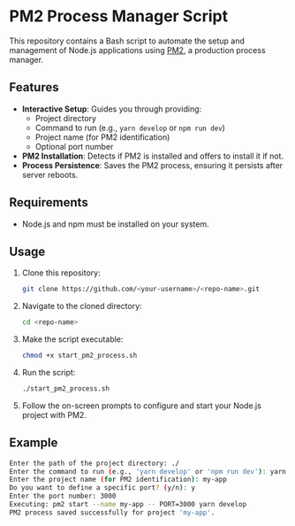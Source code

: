 # PM2 Process Manager Script

This repository contains a Bash script to automate the setup and management of Node.js applications using [PM2](https://pm2.keymetrics.io/), a production process manager.

## Features

- **Interactive Setup**: Guides you through providing:
  - Project directory
  - Command to run (e.g., `yarn develop` or `npm run dev`)
  - Project name (for PM2 identification)
  - Optional port number
- **PM2 Installation**: Detects if PM2 is installed and offers to install it if not.
- **Process Persistence**: Saves the PM2 process, ensuring it persists after server reboots.

## Requirements

- Node.js and npm must be installed on your system.

## Usage

1. Clone this repository:
    ```bash
    git clone https://github.com/<your-username>/<repo-name>.git
    ```

2. Navigate to the cloned directory:
    ```bash
    cd <repo-name>
    ```

3. Make the script executable:
    ```bash
    chmod +x start_pm2_process.sh
    ```

4. Run the script:
    ```bash
    ./start_pm2_process.sh
    ```

5. Follow the on-screen prompts to configure and start your Node.js project with PM2.

## Example

```bash
Enter the path of the project directory: ./
Enter the command to run (e.g., 'yarn develop' or 'npm run dev'): yarn develop
Enter the project name (for PM2 identification): my-app
Do you want to define a specific port? (y/n): y
Enter the port number: 3000
Executing: pm2 start --name my-app -- PORT=3000 yarn develop
PM2 process saved successfully for project 'my-app'.
